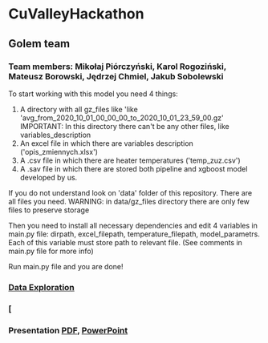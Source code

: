 # CuValleyHackathon
## Golem team
### Team members: Mikołaj Piórczyński, Karol Rogoziński, Mateusz Borowski, Jędrzej Chmiel, Jakub Sobolewski

To start working with this model you need 4 things:
1) A directory with all gz_files like 'like 'avg_from_2020_10_01_00_00_00_to_2020_10_01_23_59_00.gz'
      IMPORTANT: In this directory there can't be any other files, like variables_description
2) An excel file in which there are variables description ('opis_zmiennych.xlsx')
3) A .csv file in which there are heater temperatures ('temp_zuz.csv')
4) A .sav file in which there are stored both pipeline and xgboost model developed by us.

If you do not understand look on 'data' folder of this repository. There are all files you need.
WARNING: in data/gz_files directory there are only few files to preserve storage

Then you need to install all necessary dependencies and edit 4 variables in main.py file:
dirpath, excel_filepath, temperature_filepath, model_parametrs.
Each of this variable must store path to relevant file. (See comments in main.py file for more info)

Run main.py file and you are done!


### [Data Exploration](https://github.com/mpiorczynski/CuValleyHackathon/blob/main/data_exploration.ipynb)

### [

### Presentation [PDF](https://github.com/mpiorczynski/CuValleyHackathon/blob/main/CuValley%20GOLEM.pdf), [PowerPoint](https://github.com/mpiorczynski/CuValleyHackathon/blob/main/CuValley%20GOLEM.pptx)

